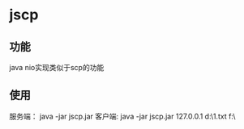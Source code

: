 # jscp
## 功能
java nio实现类似于scp的功能
## 使用
服务端：
java -jar jscp.jar
客户端:
java -jar jscp.jar 127.0.0.1 d:\\1.txt f:\\
